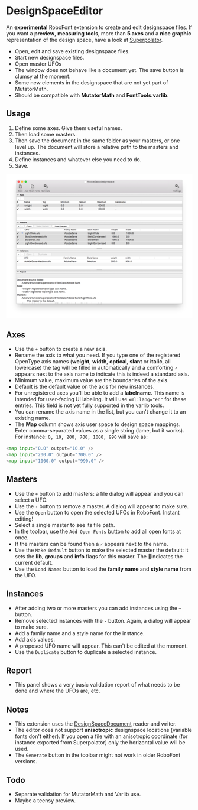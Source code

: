 # DesignSpaceEditor

An **experimental** RoboFont extension to create and edit designspace files. If you want a **preview**, **measuring tools**, more than **5 axes** and a **nice graphic** representation of the design space, have a look at [Superpolator](http://new.superpolator.com/home/order/).

* Open, edit and save existing designspace files.
* Start new designspace files.
* Open master UFOs
* The window does not behave like a document yet. The save button is clumsy at the moment.
* Some new elements in the designspace that are not yet part of MutatorMath.
* Should be compatible with **MutatorMath** and **FontTools.varlib**.

## Usage
1. Define some axes. Give them useful names.
2. Then load some masters.
3. Then save the document in the same folder as your masters, or one level up. The document will store a relative path to the masters and instances.
4. Define instances and whatever else you need to do.
5. Save. 

![Screenshot](screen.png)

## Axes
* Use the `+` button to create a new axis.
* Rename the axis to what you need. If you type one of the registered OpenType axis names (**weight**, **width**, **optical**, **slant** or **italic**, all lowercase) the tag will be filled in automatically and a comforting `✓` appears next to the axis name to indicate this is indeed a standard axis.
* Minimum value, maximum value are the boundaries of the axis.
* Default is the default value on the axis for new instances.
* For unregistered axes you'll be able to add a **labelname**. This name is intended for user-facing UI labeling. It will use `xml:lang="en"` for these entries. This field is not yet fully supported in the varlib tools.
* You can rename the axis name in the list, but you can't change it to an existing name.
* The **Map** column shows axis user space to design space mappings. Enter comma-separated values as a single string (lame, but it works). For instance: `0, 10, 200, 700, 1000, 990` will save as:

```python
<map input="0.0" output="10.0" />
<map input="200.0" output="700.0" />
<map input="1000.0" output="990.0" />
```

## Masters
* Use the `+` button to add masters: a file dialog will appear and you can select a UFO.
* Use the `-` button to remove a master. A dialog will appear to make sure.
* Use the `Open` button to open the selected UFOs in RoboFont. Instant editing!
* Select a single master to see its file path.
* In the toolbar, use the `Add Open Fonts` button to add all open fonts at once. 
* If the masters can be found then a `✓` appears next to the name.
* Use the `Make Default` button to make the selected master the default: it sets the **lib**, **groups** and **info** flags for this master. The 🔹indicates the current default.
* Use the `Load Names` button to load the **family name** and **style name** from the UFO.

## Instances
* After adding two or more masters you can add instances using the `+` button.
* Remove selected instances with the `-` button. Again, a dialog will appear to make sure.
* Add a family name and a style name for the instance.
* Add axis values.
* A proposed UFO name will appear. This can't be edited at the moment.
* Use the `Duplicate` button to duplicate a selected instance.

## Report
* This panel shows a very basic validation report of what needs to be done and where the UFOs are, etc.

## Notes
* This extension uses the [DesignSpaceDocument](https://github.com/LettError/designSpaceDocument) reader and writer.
* The editor does not support **anisotropic** designspace locations (variable fonts don't either). If you open a file with an anisotropic coordinate (for instance exported from Superpolator) only the horizontal value will be used.
* The `Generate` button in the toolbar might not work in older RoboFont versions. 

## Todo
* Separate validation for MutatorMath and Varlib use.
* Maybe a teensy preview.